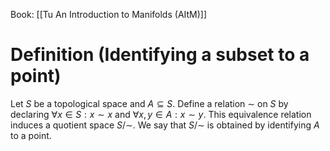 Book: [[Tu An Introduction to Manifolds (AItM)]]
# Definition (Identifying a subset to a point)
Let $S$ be a topological space and $A\subseteq S$.
Define a relation $\sim$ on $S$ by declaring $\forall x\in S:x\sim x$ and $\forall x,y\in A:x\sim y$.
This equivalence relation induces a quotient space $S/{\sim}$.
We say that $S/{\sim}$ is obtained by identifying $A$ to a point.